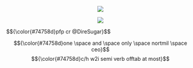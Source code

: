 <p align="center">
  <img src="https://iili.io/2D0puRt.png" />
</p>

<p align="center">
<img src="https://iili.io/2D0Qxl1.png" />
</p>
$${\color{#74758d}pfp cr @DireSugar}$$

$${\color{#74758d}one \space and \space only \space nortmil \space ceo}$$
$${\color{#74758d}c/h w2i semi verb offtab at most}$$
